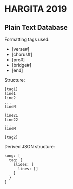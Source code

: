 # HARGITA 2019

## Plain Text Database

Formatting tags used:

- [verse#]
- [chorus#]
- [pre#]
- [bridge#]
- [end]

Structure:

```
[tag1]
line1
line2
...
lineN

line21
line22
...
lineM

[tag2]
```

Derived JSON structure:

```
song: [
  tag: {
    slides: [
      lines: []
    ]
  }
]
```